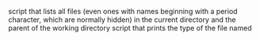 script that lists all files (even ones with names beginning with a period character, which are normally hidden) in the current directory and the parent of the working directory
script that prints the type of the file named
